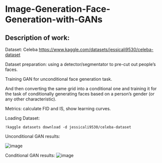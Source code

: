 # Image-Generation-Face-Generation-with-GANs

## Description of work:
Dataset: Celeba https://www.kaggle.com/datasets/jessicali9530/celeba-dataset

Dataset preparation: using a detector/segmentator to pre-cut out people’s faces.

Training GAN for unconditional face generation task.

And then converting the same grid into a conditional one and training it for the task of conditionally generating faces based on a person’s gender (or any other characteristic).

Metrics: calculate FID and IS, show learning curves.

Loading Dataset:
~~~
!kaggle datasets download -d jessicali9530/celeba-dataset
~~~

Unconditional GAN results:

![image](https://github.com/ghfranj/Image-Generation-Face-Generation-with-GANs/assets/98123238/123c75a4-d79d-4c81-97c2-a53cfba62f96)

Conditional GAN results:
![image](https://github.com/ghfranj/Image-Generation-Face-Generation-with-GANs/assets/98123238/61cce0f0-61bc-4ad3-97ae-f373937b7cef)
